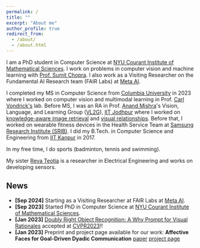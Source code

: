 ```yaml
---
permalink: /
title: ""
excerpt: "About me"
author_profile: true
redirect_from: 
  - /about/
  - /about.html
---
```

I am a PhD student in Computer Science at [NYU Courant Institute of Mathematical Sciences](https://cs.nyu.edu/home/index.html). I work on problems in computer vision and machine learning with [Prof. Sumit Chopra](https://www.spchopra.org/). I also work as a Visiting Researcher on the Fundamental AI Research team (FAIR Labs) at [Meta AI](https://ai.meta.com/research/).

I completed my MS in Computer Science from [Columbia University](https://www.cs.columbia.edu/) in 2023 where I worked on computer vision and multimodal learning in Prof. [Carl Vondrick's](http://www.cs.columbia.edu/~vondrick/) lab. Before MS, I was an RA in Prof. [Anand Mishra](https://anandmishra22.github.io/)'s Vision, Language, and Learning Group ([VL2G](https://vl2g.github.io/)), [IIT Jodhpur](http://iitj.ac.in/) where I worked on [knowledge-aware image retrieval](https://vl2g.github.io/projects/cofar/docs/COFAR-AACL2022.pdf) and [visual relationships](https://openaccess.thecvf.com/content/ICCV2021/html/Teotia_Few-Shot_Visual_Relationship_Co-Localization_ICCV_2021_paper.html). Before that, I worked on wearable fitness devices in the Health Service Team at [Samsung Research Institute (SRIB)](https://research.samsung.com/sri-b). I did my B.Tech. in Computer Science and Engineering from [IIT Kanpur](https://iitk.ac.in/) in 2017. 

In my free time, I do sports (badminton, tennis and swimming).

My sister [Reva Teotia](https://revateotia.github.io/) is a researcher in Electrical Engineering and works on developing sensors.

<!-- Before that, I worked in the Health Service Team at [Samsung Research Institute (SRIB)](https://research.samsung.com/sri-b). There, I worked on wearable fitness devices ([CES2020 News](https://www.technogym.com/int/newsroom/samsung-watch-ces-compatible/)) and [on-device pose-estimation](https://ieeexplore.ieee.org/document/8856547) for [Samsung Health Workout Programs](https://www.samsung.com/global/galaxy/apps/samsung-health/#programs). -->



## News
- **[Sep 2024]** Starting as a Visiting Researcher at FAIR Labs at [Meta AI](https://ai.meta.com/research/).
- **[Sep 2023]** Started PhD in Computer Science at [NYU Courant Institute of Mathematical Sciences](https://cs.nyu.edu/home/index.html).
- **[Jan 2023]** [Doubly Right Object Recognition: A Why Prompt for Visual Rationales](https://arxiv.org/abs/2212.06202) accepted at [CVPR2023](https://cvpr2023.thecvf.com/)!!
- **[Jan 2023]** Preprint and project page available for our work: **Affective Faces for Goal-Driven Dyadic Communication** [paper](https://arxiv.org/abs/2301.10939) [project page](https://realtalk.cs.columbia.edu/)
